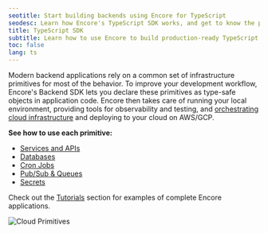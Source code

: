 ```yaml
---
seotitle: Start building backends using Encore for TypeScript
seodesc: Learn how Encore's TypeScript SDK works, and get to know the powerful features that help you build cloud backend applications easier than ever before.
title: TypeScript SDK
subtitle: Learn how to use Encore to build production-ready TypeScript backend applications and distributed systems
toc: false
lang: ts
---
```


Modern backend applications rely on a common set of infrastructure primitives for most of the behavior. To improve your development workflow, Encore's Backend SDK lets you declare these primitives as type-safe objects in application code. Encore then takes care of running your local environment, providing tools for observability and testing, and [orchestrating cloud infrastructure](/docs/deploy/infra) and deploying to your cloud on AWS/GCP.

**See how to use each primitive:**
- [Services and APIs](/docs/ts/primitives/services-and-apis)
- [Databases](/docs/ts/primitives/databases)
- [Cron Jobs](/docs/ts/primitives/cron-jobs)
- [Pub/Sub & Queues](/docs/ts/primitives/pubsub)
- [Secrets](/docs/ts/primitives/secrets)

Check out the [Tutorials](/docs/tutorials) section for examples of complete Encore applications.

<img src="/assets/docs/primitives.png" title="Cloud Primitives" className="noshadow mx-auto d:w-1/2"/>
